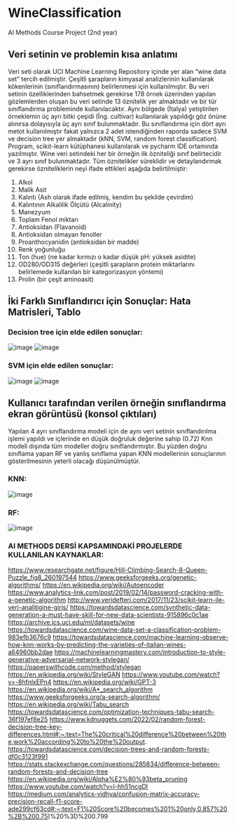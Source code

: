 # WineClassification
AI Methods Course Project (2nd year)

## Veri setinin ve problemin kısa anlatımı
Veri seti olarak UCI Machine Learning Repository içinde yer alan “wine data set” tercih edilmiştir. Çeşitli şarapların kimyasal analizlerinin kullanılarak kökenlerinin (sınıflandırmasının) belirlenmesi için kullanılmıştır. Bu veri setinin özelliklerinden bahsetmek gerekirse 178 örnek üzerinden yapılan gözlemlerden oluşan bu veri setinde 13 öznitelik yer almaktadır ve bir tür sınıflandırma probleminde kullanılacaktır. Aynı bölgede (İtalya) yetiştirilen örneklemin üç ayrı bitki çeşidi (İng. cultivar) kullanılarak yapıldığı göz önüne alınırsa dolayısıyla üç ayrı sınıf bulunmaktadır. Bu sınıflandırma için dört ayrı metot kullanılmıştır fakat  yalnızca 2 adet istendiğinden raporda sadece SVM ve decision tree yer almaktadır (kNN, SVM, random forest classification). Program, scikit-learn kütüphanesi kullanılarak ve pycharm IDE ortamında yazılmıştır. Wine veri setindeki her bir örneğin ilk özniteliği sınıf belirtecidir ve 3 ayrı sınıf bulunmaktadır. Tüm öznitelikler süreklidir ve detaylandırmak gerekirse özniteliklerin neyi ifade ettikleri aşağıda belirtilmiştir:
1)	Alkol
2)	Malik Asit
3)	Kalıntı (Ash olarak ifade edilmiş, kendim bu şekilde çevirdim)
4)	Kalıntının Alkalilik Ölçütü (Alcalinity)
5)	Manezyum
6)	Toplam Fenol miktarı
7)	Antioksidan (Flavanoid)
8)	Antioksidan olmayan fenoller
9)	Proanthocyanidin (antioksidan bir madde)
10)	Renk yoğunluğu
11)	Ton (hue) (ne kadar kırmızı o kadar düşük pH: yüksek asidite)
12)	OD280/OD315 değerleri (çeşitli şarapların protein miktarlarını belirlemede kullanılan bir kategorizasyon yöntemi)
13)	Prolin (bir çeşit aminoasit)

## İki Farklı Sınıflandırıcı için Sonuçlar: Hata Matrisleri, Tablo
### Decision tree için elde edilen sonuçlar:

![image](https://user-images.githubusercontent.com/55255756/229647947-5dd136f0-4581-4477-8b73-6c5b2d16ccdf.png)
![image](https://user-images.githubusercontent.com/55255756/229647958-ad767431-9309-4823-8329-50a2313f0880.png)

### SVM için elde edilen sonuçlar:
![image](https://user-images.githubusercontent.com/55255756/229647995-79b16c37-e3af-49ec-bb9d-2d436161ec0f.png)
![image](https://user-images.githubusercontent.com/55255756/229648006-13cb9cb9-7bdf-460f-b539-ed1daf606423.png)

## Kullanıcı tarafından verilen örneğin sınıflandırma ekran görüntüsü (konsol çıktıları)
Yapılan 4 ayrı sınıflandırma modeli için de aynı veri setinin sınıflandırılma işlemi yapıldı ve içlerinde en düşük doğruluk değerine sahip (0.72) Knn modeli dışında tüm modeller doğru sınıflandırmıştır. Bu yüzden doğru sınıflama yapan RF ve yanlış sınıflama yapan KNN modellerinin sonuçlarının gösterilmesinin yeterli olacağı düşünülmüştür.

### KNN:
![image](https://user-images.githubusercontent.com/55255756/229648079-64cf8754-f8e2-48d6-808a-0dd78b1ca593.png)

### RF: 
![image](https://user-images.githubusercontent.com/55255756/229648096-ea4e8e6a-1f5c-402f-bbd7-08d0e77e58e2.png)

### AI METHODS DERSİ KAPSAMINDAKİ PROJELERDE KULLANILAN KAYNAKLAR:

https://www.researchgate.net/figure/Hill-Climbing-Search-8-Queen-Puzzle_fig8_260197544
https://www.geeksforgeeks.org/genetic-algorithms/
https://en.wikipedia.org/wiki/Autoencoder
https://www.analytics-link.com/post/2019/02/14/password-cracking-with-a-genetic-algorithm
http://www.veridefteri.com/2017/11/23/scikit-learn-ile-veri-analitigine-giris/
https://towardsdatascience.com/synthetic-data-generation-a-must-have-skill-for-new-data-scientists-915896c0c1ae
https://archive.ics.uci.edu/ml/datasets/wine
https://towardsdatascience.com/wine-data-set-a-classification-problem-983efb3676c9
https://towardsdatascience.com/machine-learning-observe-how-knn-works-by-predicting-the-varieties-of-italian-wines-a64960bb2dae
https://machinelearningmastery.com/introduction-to-style-generative-adversarial-network-stylegan/
https://paperswithcode.com/method/stylegan
https://en.wikipedia.org/wiki/StyleGAN
https://www.youtube.com/watch?v=-8hfnlxEPn4
https://en.wikipedia.org/wiki/GPT-3
https://en.wikipedia.org/wiki/A*_search_algorithm
https://www.geeksforgeeks.org/a-search-algorithm/
https://en.wikipedia.org/wiki/Tabu_search
https://towardsdatascience.com/optimization-techniques-tabu-search-36f197ef8e25
https://www.kdnuggets.com/2022/02/random-forest-decision-tree-key-differences.html#:~:text=The%20critical%20difference%20between%20the,work%20according%20to%20the%20output.
https://towardsdatascience.com/decision-trees-and-random-forests-df0c3123f991
https://stats.stackexchange.com/questions/285834/difference-between-random-forests-and-decision-tree
https://en.wikipedia.org/wiki/Alpha%E2%80%93beta_pruning
https://www.youtube.com/watch?v=l-hh51ncgDI
https://medium.com/analytics-vidhya/confusion-matrix-accuracy-precision-recall-f1-score-ade299cf63cd#:~:text=F1%20Score%20becomes%201%20only,0.857%20%2B%200.75)%20%3D%200.799

